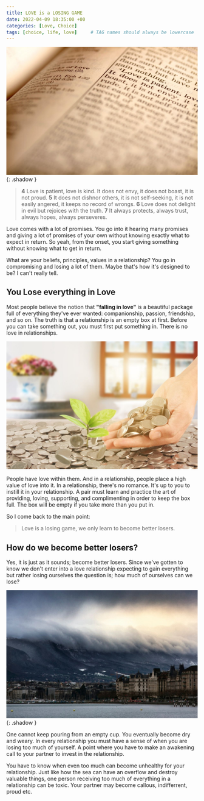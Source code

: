 ```yaml
---
title: LOVE is a LOSING GAME
date: 2022-04-09 18:35:00 +00
categories: [Love, Choice]
tags: [choice, life, love]     # TAG names should always be lowercase
---
```


![kind love](/assets/img/kind-love.jpg){: .shadow }

> **4** Love is patient, love is kind. It does not envy, it does not boast, it is not proud. **5** It does not dishnor others, it is not self-seeking, it is not easily angered, it keeps no record of wrongs. **6** Love does not delight in evil but rejoices with the truth. **7** It always protects, always trust, always hopes, always perseveres.

Love comes with a lot of promises. You go into it hearing many promises and giving a lot of promises of your own without knowing exactly what to expect in return. So yeah, from the onset, you start giving something without knowing what to get in return.

What are your beliefs, principles, values in a relationship? You go in compromising and losing a lot of them. Maybe that's how it's designed to be? I can't really tell.

## You Lose everything in Love

Most people believe the notion that **"falling in love"** is a beautiful package full of everything they've ever wanted: companionship, passion, friendship, and so on. The truth is that a relationship is an empty box at first. Before you can take something out, you must first put something in. There is no love in relationships.

![pour love](/assets/img/pour-love.jpg)

People have love within them. And in a relationship, people place a high value of love into it. In a relationship, there's no romance. It's up to you to instill it in your relationship. A pair must learn and practice the art of providing, loving, supporting, and complimenting in order to keep the box full. The box will be empty if you take more than you put in.

So I come back to the main point:

> Love is a losing game, we only learn to become better losers.

## How do we become better losers?

Yes, it is just as it sounds; become better losers. Since we've gotten to know we don't enter into a love relationship expecting to gain everything but rather losing ourselves the question is; how much of ourselves can we lose?

![raging seas](/assets/img/raging-love.jpg){: .shadow }

One cannot keep pouring from an empty cup. You eventually become dry and weary. In every relationship you must have a sense of when you are losing too much of yourself. A point where you have to make an awakening call to your partner to invest in the relationship. 

You have to know when even too much can become unhealthy for your relationship. Just like how the sea can have an overflow and destroy valuable things, one person receiving too much of everything in a relationship can be toxic. Your partner may become callous, indifferrent, proud etc.
